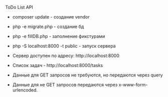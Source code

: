 ToDo List API

- composer update - создание vendor
- php -e migrate.php - создание бд
- php -e fillDB.php - заполнение фикстурами
- php -S localhost:8000 -t public - запуск сервера

- Сервер доступен по адресу: http://localhost:8000
- Список задач - http://localhost:8000/tasks

- Данные для GET запросов не требуются, но передаются через query
- Данные для не GET запросов передаются через x-www-form-urlencoded.
